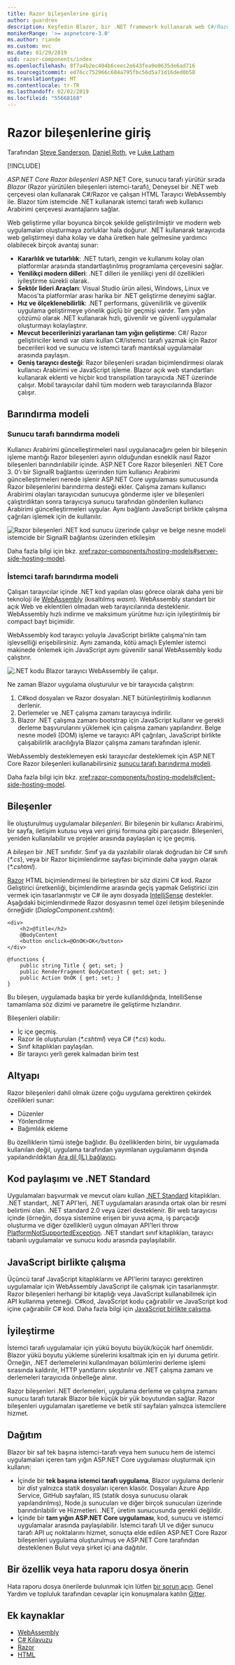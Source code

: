 ```yaml
---
title: Razor bileşenlerine giriş
author: guardrex
description: Keşfedin Blazor, bir .NET framework kullanarak web C#/Razor ve tarayıcı WebAssembly ile çalışan HTML.
monikerRange: '>= aspnetcore-3.0'
ms.author: riande
ms.custom: mvc
ms.date: 01/29/2019
uid: razor-components/index
ms.openlocfilehash: 0f7a4b2ec404b6ceec2e643fea9e0635de6ad716
ms.sourcegitcommit: ed76cc752966c604a795fbc56d5a71d16ded0b58
ms.translationtype: MT
ms.contentlocale: tr-TR
ms.lasthandoff: 02/02/2019
ms.locfileid: "55668168"
---
```

# <a name="introduction-to-razor-components"></a>Razor bileşenlerine giriş

Tarafından [Steve Sanderson](http://blog.stevensanderson.com), [Daniel Roth](https://github.com/danroth27), ve [Luke Latham](https://github.com/guardrex)

[!INCLUDE[](~/includes/razor-components-preview-notice.md)]

*ASP.NET Core Razor bileşenleri* ASP.NET Core, sunucu tarafı yürütür sırada *Blazor* (Razor yürütülen bileşenleri istemci-tarafı), Deneysel bir .NET web çerçevesi olan kullanarak C#/Razor ve çalışan HTML Tarayıcı WebAssembly ile. Blazor tüm istemcide .NET kullanarak istemci tarafı web kullanıcı Arabirimi çerçevesi avantajlarını sağlar.

Web geliştirme yıllar boyunca birçok şekilde geliştirilmiştir ve modern web uygulamaları oluşturmaya zorluklar hala doğurur. .NET kullanarak tarayıcıda web geliştirmeyi daha kolay ve daha üretken hale gelmesine yardımcı olabilecek birçok avantaj sunar:

* **Kararlılık ve tutarlılık**: .NET tutarlı, zengin ve kullanımı kolay olan platformlar arasında standartlaştırılmış programlama çerçevesini sağlar.
* **Yenilikçi modern dilleri**: .NET dilleri ile yenilikçi yeni dil özellikleri iyileştirme sürekli olarak.
* **Sektör lideri Araçları**: Visual Studio ürün ailesi, Windows, Linux ve Macos'ta platformlar arası harika bir .NET geliştirme deneyimi sağlar.
* **Hız ve ölçeklenebilirlik**: .NET performans, güvenilirlik ve güvenlik uygulama geliştirmeye yönelik güçlü bir geçmişi vardır. Tam yığın çözümü olarak .NET kullanarak hızlı, güvenilir ve güvenli uygulamalar oluşturmayı kolaylaştırır.
* **Mevcut becerilerinizi yararlanan tam yığın geliştirme**: C#/ Razor geliştiriciler kendi var olanı kullan C#/istemci tarafı yazmak için Razor becerileri kod ve sunucu ve istemci tarafı mantıksal uygulamalar arasında paylaşın.
* **Geniş tarayıcı desteği**: Razor bileşenleri sıradan biçimlendirmesi olarak kullanıcı Arabirimi ve JavaScript işleme. Blazor açık web standartları kullanarak eklenti ve hiçbir kod transpilation tarayıcıda .NET üzerinde çalışır. Mobil tarayıcılar dahil tüm modern web tarayıcılarında Blazor çalışır.

## <a name="hosting-models"></a>Barındırma modeli

### <a name="server-side-hosting-model"></a>Sunucu tarafı barındırma modeli

Kullanıcı Arabirimi güncelleştirmeleri nasıl uygulanacağını gelen bir bileşenin işleme mantığı Razor bileşenleri ayırın olduğundan esneklik nasıl Razor bileşenleri barındırılabilir içinde. ASP.NET Core Razor bileşenleri .NET Core 3. 0'ı bir SignalR bağlantısı üzerinden tüm kullanıcı Arabirimi güncelleştirmeleri nerede işlenir ASP.NET Core uygulaması sunucusunda Razor bileşenlerini barındırma desteği ekler. Çalışma zamanı kullanıcı Arabirimi olayları tarayıcıdan sunucuya gönderme işler ve bileşenleri çalıştırdıktan sonra tarayıcıya sunucu tarafından gönderilen kullanıcı Arabirimi güncelleştirmeleri uygular. Aynı bağlantı JavaScript birlikte çalışma çağrıları işlemek için de kullanılır.

![Razor bileşenleri .NET kod sunucu üzerinde çalışır ve belge nesne modeli istemcide bir SignalR bağlantısı üzerinden etkileşim](index/_static/aspnet-core-razor-components.png)

Daha fazla bilgi için bkz. <xref:razor-components/hosting-models#server-side-hosting-model>.

### <a name="client-side-hosting-model"></a>İstemci tarafı barındırma modeli

Çalışan tarayıcılar içinde .NET kod yapılan olası görece olarak daha yeni bir teknoloji ile [WebAssembly](http://webassembly.org) (kısaltılmış *wasm*). WebAssembly standart bir açık Web ve eklentileri olmadan web tarayıcılarında desteklenir. WebAssembly hızlı indirme ve maksimum yürütme hızı için iyileştirilmiş bir compact bayt biçimidir.

WebAssembly kod tarayıcı yoluyla JavaScript birlikte çalışma'nin tam işlevselliği erişebilirsiniz. Aynı zamanda, kötü amaçlı Eylemler istemci makinede önlemek için JavaScript aynı güvenilir sanal WebAssembly kodu çalıştırır.

![.NET kodu Blazor tarayıcı WebAssembly ile çalışır.](index/_static/blazor.png)

Ne zaman Blazor uygulama oluşturulur ve bir tarayıcıda çalıştırın:

1. C#kod dosyaları ve Razor dosyaları .NET bütünleştirilmiş kodlarının derlenir.
1. Derlemeler ve .NET çalışma zamanı tarayıcıya indirilir.
1. Blazor .NET çalışma zamanı bootstrap için JavaScript kullanır ve gerekli derleme başvurularını yüklemek için çalışma zamanı yapılandırır. Belge nesne modeli (DOM) işleme ve tarayıcı API çağrıları, JavaScript birlikte çalışabilirlik aracılığıyla Blazor çalışma zamanı tarafından işlenir.

WebAssembly desteklemeyen eski tarayıcılar desteklemek için ASP.NET Core Razor bileşenleri kullanabilirsiniz [sunucu tarafı barındırma modeli](#server-side-hosting-model).

Daha fazla bilgi için bkz. <xref:razor-components/hosting-models#client-side-hosting-model>.

## <a name="components"></a>Bileşenler

İle oluşturulmuş uygulamalar *bileşenleri*. Bir bileşenin bir kullanıcı Arabirimi, bir sayfa, iletişim kutusu veya veri girişi formuna gibi parçasıdır. Bileşenleri, yeniden kullanılabilir ve projeler arasında paylaşılan iç içe geçmiş.

A *bileşen* bir .NET sınıfıdır. Sınıf ya da yazılabilir olarak doğrudan bir C# sınıfı (*\*.cs*), veya bir Razor biçimlendirme sayfası biçiminde daha yaygın olarak (*\*.cshtml*).

[Razor](/aspnet/core/mvc/views/razor) HTML biçimlendirmesi ile birleştiren bir söz dizimi C# kod. Razor Geliştirici üretkenliği, biçimlendirme arasında geçiş yapmak Geliştirici izin vermek için tasarlanmıştır ve C# ile aynı dosyada [IntelliSense](/visualstudio/ide/using-intellisense) destekler. Aşağıdaki biçimlendirmede Razor dosyasının temel özel iletişim bileşeninde örneğidir (*DialogComponent.cshtml*):

```cshtml
<div>
    <h2>@Title</h2>
    @BodyContent
    <button onclick=@OnOK>OK</button>
</div>

@functions {
    public string Title { get; set; }
    public RenderFragment BodyContent { get; set; }
    public Action OnOK { get; set; }
}
```

Bu bileşen, uygulamada başka bir yerde kullanıldığında, IntelliSense tamamlama söz dizimi ve parametre ile geliştirme hızlandırır.

Bileşenleri olabilir:

* İç içe geçmiş.
* Razor ile oluşturulan (*\*.cshtml*) veya C# (*\*.cs*) kodu.
* Sınıf kitaplıkları paylaşılan.
* Bir tarayıcı yerli gerek kalmadan birim test

## <a name="infrastructure"></a>Altyapı

Razor bileşenleri dahil olmak üzere çoğu uygulama gerektiren çekirdek özellikleri sunar:

* Düzenler
* Yönlendirme
* Bağımlılık ekleme

Bu özelliklerin tümü isteğe bağlıdır. Bu özelliklerden birini, bir uygulamada kullanılan değil, uygulama tarafından yayımlanan uygulamanın dışında yapılandırıldıktan [Ara dil (IL) bağlayıcı](xref:host-and-deploy/razor-components/configure-linker).

## <a name="code-sharing-and-net-standard"></a>Kod paylaşımı ve .NET Standard

Uygulamaları başvurmak ve mevcut olanı kullan [.NET Standard](/dotnet/standard/net-standard) kitaplıkları. .NET standart, .NET API'leri, .NET uygulamaları arasında ortak olan bir resmi belirtimi olan. .NET standard 2.0 veya üzeri desteklenir. Bir web tarayıcısı içinde (örneğin, dosya sistemine erişen bir yuva açma, iş parçacığı oluşturma ve diğer özellikleri) uygun olmayan API'leri throw [PlatformNotSupportedException](/dotnet/api/system.platformnotsupportedexception). .NET standart sınıf kitaplıkları, tarayıcı tabanlı uygulamalar ve sunucu kodu arasında paylaşılabilir.

## <a name="javascript-interop"></a>JavaScript birlikte çalışma

Üçüncü taraf JavaScript kitaplıklarını ve API'lerini tarayıcı gerektiren uygulamalar için WebAssembly JavaScript ile çalışmak için tasarlanmıştır. Razor bileşenleri herhangi bir kitaplığı veya JavaScript kullanabilmek için API kullanma yeteneği. C#kod, JavaScript kodu çağırabilir ve JavaScript kod içine çağırabilir C# kod. Daha fazla bilgi için [JavaScript birlikte çalışma](xref:razor-components/javascript-interop).

## <a name="optimization"></a>İyileştirme

İstemci tarafı uygulamalar için yükü boyutu büyük/küçük harf önemlidir. Blazor yükü boyutu yükleme sürelerini kısaltmak için en iyi duruma getirir. Örneğin, .NET derlemelerini kullanılmayan bölümlerini derleme işlemi sırasında kaldırılır, HTTP yanıtlarını sıkıştırılır ve .NET çalışma zamanı ve derlemeleri tarayıcıda önbelleğe alınır.

Razor bileşenleri .NET derlemeleri, uygulama derleme ve çalışma zamanı sunucu tarafı tutarak Blazor bile küçük bir yük boyutundan sağlar. Razor bileşenleri uygulamaları işaretleme ve betik stil sayfaları yalnızca istemcilere hizmet.

## <a name="deployment"></a>Dağıtım

Blazor bir saf tek başına istemci-tarafı veya hem sunucu hem de istemci uygulamaları içeren tam yığın ASP.NET Core uygulaması oluşturmak için kullanın:

* İçinde bir **tek başına istemci tarafı uygulama**, Blazor uygulama derlenir bir *dist* yalnızca statik dosyaları içeren klasör. Dosyaları Azure App Service, GitHub sayfaları, IIS (statik dosya sunucusu olarak yapılandırılmış), Node.js sunucuları ve diğer birçok sunucuları üzerinde barındırılabilir ve Hizmetleri. .NET, üretim sunucusunda gerekli değildir.
* İçinde bir **tam yığın ASP.NET Core uygulaması**, kod, sunucu ve istemci uygulamalar arasında paylaşılabilir. İstemci tarafı UI ve diğer sunucu tarafı API uç noktalarını hizmet, sonuçta elde edilen ASP.NET Core Razor bileşenleri uygulama oluşturulmuş ve ASP.NET Core tarafından desteklenen Bulut veya şirket içi ana dağıtılır.

## <a name="suggest-a-feature-or-file-a-bug-report"></a>Bir özellik veya hata raporu dosya önerin

Hata raporu dosya önerilerde bulunmak için lütfen [bir sorun açın](https://github.com/aspnet/AspNetCore/issues/new). Genel Yardım ve topluluk tarafından cevaplar için konuşmalara katılın [Gitter](https://gitter.im/aspnet/Blazor).

## <a name="additional-resources"></a>Ek kaynaklar

* [WebAssembly](http://webassembly.org/)
* [C# Kılavuzu](/dotnet/csharp/)
* [Razor](/aspnet/core/mvc/views/razor)
* [HTML](https://www.w3.org/html/)
